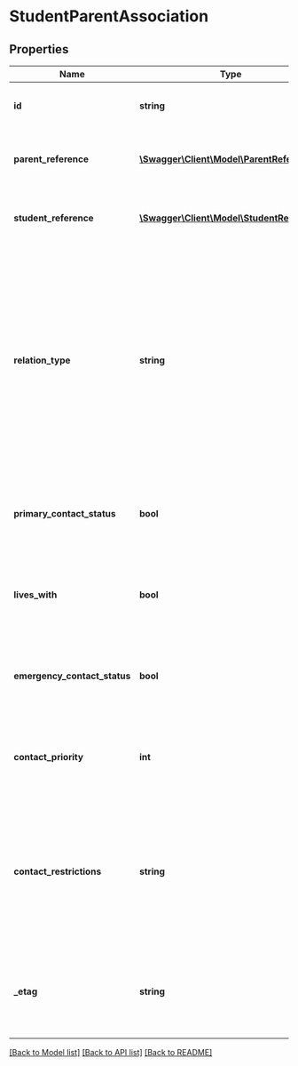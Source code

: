 # StudentParentAssociation

## Properties
Name | Type | Description | Notes
------------ | ------------- | ------------- | -------------
**id** | **string** | The unique identifier of the resource. | [optional] 
**parent_reference** | [**\Swagger\Client\Model\ParentReference**](ParentReference.md) | A reference to the related Parent resource. | [optional] 
**student_reference** | [**\Swagger\Client\Model\StudentReference**](StudentReference.md) | A reference to the related Student resource. | [optional] 
**relation_type** | **string** | The nature of an individual&#39;&#39;s relationship to a student; for example:  Father  Mother  Step Father  Step Mother  Foster Father  Foster Mother  Guardian  ...  NEDM: Relationship to Student | [optional] 
**primary_contact_status** | **bool** | Indicator of whether the person is a primary parental contact for the Student. | [optional] 
**lives_with** | **bool** | Indicator of whether the Student lives with the associated parent. | [optional] 
**emergency_contact_status** | **bool** | Indicator of whether the person is a designated emergency contact for the Student. | [optional] 
**contact_priority** | **int** | The numeric order of the preferred sequence or priority of contact. | [optional] 
**contact_restrictions** | **string** | Restrictions for student and/or teacher contact with the individual (e.g., the student may not be picked up by the individual). | [optional] 
**_etag** | **string** | A unique system-generated value that identifies the version of the resource. | [optional] 

[[Back to Model list]](../README.md#documentation-for-models) [[Back to API list]](../README.md#documentation-for-api-endpoints) [[Back to README]](../README.md)


